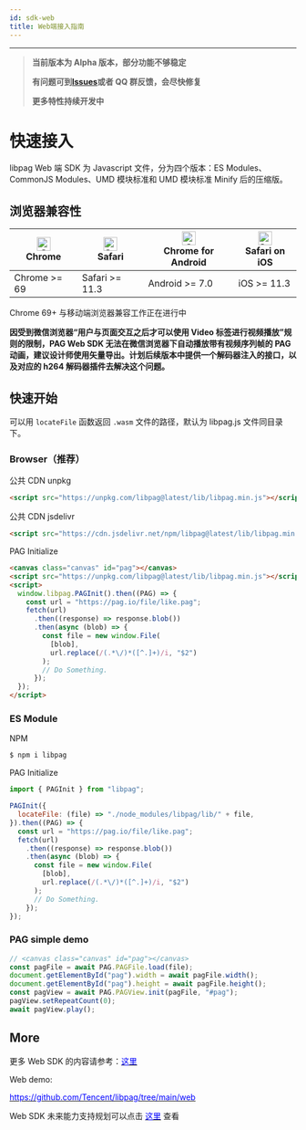 ```yaml
---
id: sdk-web
title: Web端接入指南
---
```


---

> **当前版本为 Alpha 版本，部分功能不够稳定**
>
> **有问题可到[Issues](https://github.com/Tencent/libpag/issues)或者 QQ 群反馈，会尽快修复**
>
> **更多特性持续开发中**

# 快速接入

libpag Web 端 SDK 为 Javascript 文件，分为四个版本：ES Modules、CommonJS Modules、UMD 模块标准和 UMD 模块标准 Minify 后的压缩版。

## 浏览器兼容性

| [<img src="https://raw.githubusercontent.com/alrra/browser-logos/master/src/chrome/chrome_48x48.png" alt="Chrome" width="24px" height="24px" />](http://godban.github.io/browsers-support-badges/)<br/>Chrome | [<img src="https://raw.githubusercontent.com/alrra/browser-logos/master/src/safari/safari_48x48.png" alt="Safari" width="24px" height="24px" />](http://godban.github.io/browsers-support-badges/)<br/>Safari | [<img src="https://raw.githubusercontent.com/alrra/browser-logos/master/src/chrome/chrome_48x48.png" alt="Chrome" width="24px" height="24px" />](http://godban.github.io/browsers-support-badges/)<br/>Chrome for Android | [<img src="https://raw.githubusercontent.com/alrra/browser-logos/master/src/safari/safari_48x48.png" alt="Safari" width="24px" height="24px" />](http://godban.github.io/browsers-support-badges/)<br/>Safari on iOS |
| ------------------------------------------------------------ | ------------------------------------------------------------ | ------------------------------------------------------------ | ------------------------------------------------------------ |
| Chrome >= 69                                                 | Safari >= 11.3                                               | Android >= 7.0                                               | iOS >= 11.3                                                                                                                                                                                                  |

Chrome 69+ 与移动端浏览器兼容工作正在进行中

**因受到微信浏览器“用户与页面交互之后才可以使用 Video 标签进行视频播放”规则的限制，PAG Web SDK 无法在微信浏览器下自动播放带有视频序列帧的 PAG 动画，建议设计师使用矢量导出。计划后续版本中提供一个解码器注入的接口，以及对应的 h264 解码器插件去解决这个问题。**

## 快速开始

可以用 `locateFile` 函数返回 `.wasm` 文件的路径，默认为 libpag.js 文件同目录下。

### Browser（推荐）

公共 CDN unpkg

```html
<script src="https://unpkg.com/libpag@latest/lib/libpag.min.js"></script>
```

公共 CDN jsdelivr

```html
<script src="https://cdn.jsdelivr.net/npm/libpag@latest/lib/libpag.min.js"></script>
```

PAG Initialize

```html
<canvas class="canvas" id="pag"></canvas>
<script src="https://unpkg.com/libpag@latest/lib/libpag.min.js"></script>
<script>
  window.libpag.PAGInit().then((PAG) => {
    const url = "https://pag.io/file/like.pag";
    fetch(url)
      .then((response) => response.blob())
      .then(async (blob) => {
        const file = new window.File(
          [blob],
          url.replace(/(.*\/)*([^.]+)/i, "$2")
        );
        // Do Something.
      });
  });
</script>
```

### ES Module

NPM

```bash
$ npm i libpag
```

PAG Initialize

```javascript
import { PAGInit } from "libpag";

PAGInit({
  locateFile: (file) => "./node_modules/libpag/lib/" + file,
}).then((PAG) => {
  const url = "https://pag.io/file/like.pag";
  fetch(url)
    .then((response) => response.blob())
    .then(async (blob) => {
      const file = new window.File(
        [blob],
        url.replace(/(.*\/)*([^.]+)/i, "$2")
      );
      // Do Something.
    });
});
```

### PAG simple demo

```javascript
// <canvas class="canvas" id="pag"></canvas>
const pagFile = await PAG.PAGFile.load(file);
document.getElementById("pag").width = await pagFile.width();
document.getElementById("pag").height = await pagFile.height();
const pagView = await PAG.PAGView.init(pagFile, "#pag");
pagView.setRepeatCount(0);
await pagView.play();
```

## More

更多 Web SDK 的内容请参考：[<font color=blue>这里</font>](https://github.com/Tencent/libpag/blob/main/web/README.md)

Web demo:

[<font color=blue>https://github.com/Tencent/libpag/tree/main/web</font>](https://github.com/Tencent/libpag/tree/main/web)

Web SDK 未来能力支持规划可以点击 [<font color=blue>这里</font>](https://github.com/Tencent/libpag/wiki/PAG-Web-roadmap) 查看
